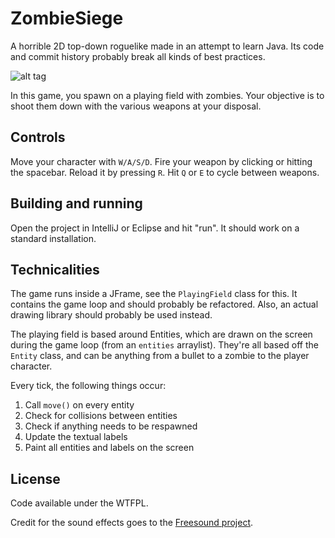 # ZombieSiege

A horrible 2D top-down roguelike made in an attempt to learn Java. Its code and commit history probably break all kinds of best practices.

![alt tag](https://raw.github.com/duckson/zombiesiege/master/zombiesiege.png)

In this game, you spawn on a playing field with zombies. Your objective is to shoot them down with the various weapons at your disposal.

## Controls

Move your character with `W/A/S/D`. Fire your weapon by clicking or hitting the spacebar. Reload it by pressing `R`. Hit `Q` or `E` to cycle between weapons.

## Building and running

Open the project in IntelliJ or Eclipse and hit "run". It should work on a standard installation.

## Technicalities

The game runs inside a JFrame, see the `PlayingField` class for this. It contains the game loop and should probably be refactored. Also, an actual drawing library should probably be used instead.

The playing field is based around Entities, which are drawn on the screen during the game loop (from an `entities` arraylist). They're all based off the `Entity` class, and can be anything from a bullet to a zombie to the player character.

Every tick, the following things occur:

1. Call `move()` on every entity
2. Check for collisions between entities
3. Check if anything needs to be respawned
4. Update the textual labels
5. Paint all entities and labels on the screen

## License

Code available under the WTFPL.

Credit for the sound effects goes to the [Freesound project](http://freesound.org).

